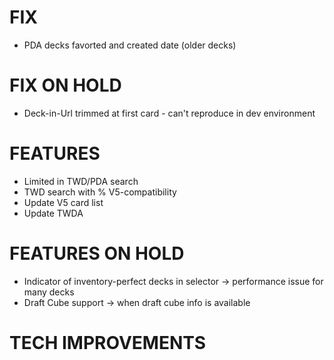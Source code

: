 # FIX
- PDA decks favorted and created date (older decks)

# FIX ON HOLD
- Deck-in-Url trimmed at first card - can't reproduce in dev environment

# FEATURES
- Limited in TWD/PDA search
- TWD search with % V5-compatibility
- Update V5 card list
- Update TWDA

# FEATURES ON HOLD
- Indicator of inventory-perfect decks in selector -> performance issue for many decks
- Draft Cube support -> when draft cube info is available

# TECH IMPROVEMENTS
